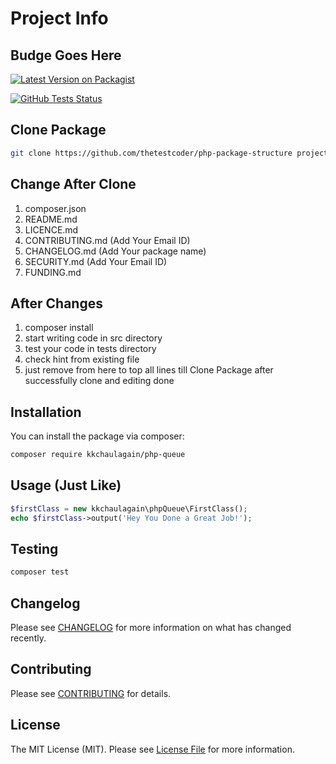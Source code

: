 # Project Info

## Budge Goes Here

[![Latest Version on Packagist](https://img.shields.io/packagist/v/vendor_name/package_name.svg?style=flat-square)](https://packagist.org/packages/vendor_name/package_name)

[![GitHub Tests Status](https://img.shields.io/github/workflow/status/vendor_name/package_name/Tests?label=Tests)](https://github.com/vendor_name/package_name/actions?query=workflow%3ATests+branch%3Amaster)

## Clone Package

```bash
git clone https://github.com/thetestcoder/php-package-structure project-name
```

## Change After Clone

1. composer.json
2. README.md
3. LICENCE.md
4. CONTRIBUTING.md (Add Your Email ID)
5. CHANGELOG.md  (Add Your package name)
6. SECURITY.md  (Add Your Email ID)
7. FUNDING.md

## After Changes

1. composer install
2. start writing code in src directory
3. test your code in tests directory
4. check hint from existing file
5. just remove from here to top all lines till Clone Package after successfully clone and editing done

## Installation

You can install the package via composer:

```bash
composer require kkchaulagain/php-queue
```

## Usage (Just Like)

```php
$firstClass = new kkchaulagain\phpQueue\FirstClass();
echo $firstClass->output('Hey You Done a Great Job!');
```

## Testing

```bash
composer test
```

## Changelog

Please see [CHANGELOG](CHANGELOG.md) for more information on what has changed recently.

## Contributing

Please see [CONTRIBUTING](.github/CONTRIBUTING.md) for details.

## License

The MIT License (MIT). Please see [License File](LICENSE.md) for more information.
